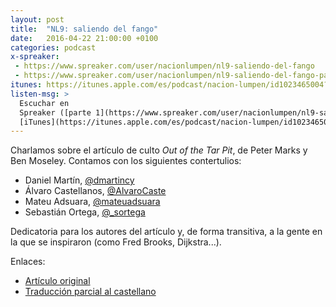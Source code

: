 ```yaml
---
layout: post
title:  "NL9: saliendo del fango"
date:   2016-04-22 21:00:00 +0100
categories: podcast
x-spreaker:
 - https://www.spreaker.com/user/nacionlumpen/nl9-saliendo-del-fango
 - https://www.spreaker.com/user/nacionlumpen/nl9-saliendo-del-fango-parte-2
itunes: https://itunes.apple.com/es/podcast/nacion-lumpen/id1023465004?l=en&mt=2
listen-msg: >
  Escuchar en
  Spreaker ([parte 1](https://www.spreaker.com/user/nacionlumpen/nl9-saliendo-del-fango), [parte 2](https://www.spreaker.com/user/nacionlumpen/nl9-saliendo-del-fango-parte-2)) o en
  [iTunes](https://itunes.apple.com/es/podcast/nacion-lumpen/id1023465004?l=en&mt=2).
---
```


Charlamos sobre el artículo de culto *Out of the Tar Pit*, de Peter Marks y
Ben Moseley. Contamos con los siguientes contertulios:

 - Daniel Martín, [@dmartincy](https://twitter.com/dmartincy)
 - Álvaro Castellanos, [@AlvaroCaste](https://twitter.com/AlvaroCaste)
 - Mateu Adsuara, [@mateuadsuara](https://twitter.com/mateuadsuara)
 - Sebastián Ortega, [@_sortega](https://twitter.com/_sortega)

Dedicatoria para los autores del artículo y, de forma transitiva, a la gente
en la que se inspiraron (como Fred Brooks, Dijkstra...).

Enlaces:

 - [Artículo original](http://shaffner.us/cs/papers/tarpit.pdf)
 - [Traducción parcial al castellano](https://github.com/sortega/fango)

